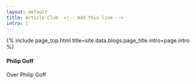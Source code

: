 ```yaml
---
layout: default
title: Article Club  <!-- Add this line -->
intro: |
---
```


{% include page_top.html 
   title=site.data.blogs.page_title 
   intro=page.intro 
%}

<div class="custom-section">

<h4>Philip Goff</h4>
<p>Over Philip Goff</p>

  
</div>

